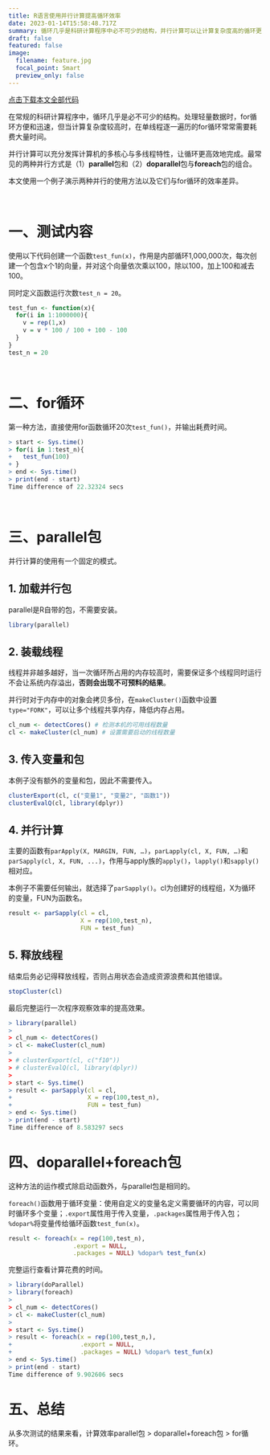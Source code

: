 ```yaml
---
title: R语言使用并行计算提高循环效率
date: 2023-01-14T15:58:48.717Z
summary: 循环几乎是科研计算程序中必不可少的结构，并行计算可以让计算复杂度高的循环更高效地完成。
draft: false
featured: false
image:
  filename: feature.jpg
  focal_point: Smart
  preview_only: false
---
```

[点击下载本文全部代码](R语言使用并行计算提高循环效率_代码_.R)

在常规的科研计算程序中，循环几乎是必不可少的结构。处理轻量数据时，for循环方便和迅速，但当计算复杂度较高时，在单线程逐一遍历的for循环常常需要耗费大量时间。

并行计算可以充分发挥计算机的多核心与多线程特性，让循环更高效地完成。最常见的两种并行方式是（1）**parallel**包和（2）**doparallel**包与**foreach**包的组合。

本文使用一个例子演示两种并行的使用方法以及它们与for循环的效率差异。

&nbsp;

# 一、测试内容

使用以下代码创建一个函数`test_fun(x)`，作用是内部循环1,000,000次，每次创建一个包含x个1的向量，并对这个向量依次乘以100，除以100，加上100和减去100。

同时定义函数运行次数`test_n = 20`。

```r
test_fun <- function(x){
  for(i in 1:1000000){
    v = rep(1,x)
    v = v * 100 / 100 + 100 - 100
  }
}
test_n = 20
```

&nbsp;

# 二、for循环

第一种方法，直接使用for函数循环20次`test_fun()`，并输出耗费时间。

```r
> start <- Sys.time()
> for(i in 1:test_n){
+   test_fun(100)
+ }
> end <- Sys.time()
> print(end - start)
Time difference of 22.32324 secs
```

&nbsp;

# 三、parallel包

并行计算的使用有一个固定的模式。

## 1. 加载并行包

parallel是R自带的包，不需要安装。

```r
library(parallel)
```

## 2. 装载线程

线程并非越多越好，当一次循环所占用的内存较高时，需要保证多个线程同时运行不会让系统内存溢出，**否则会出现不可预料的结果**。

并行时对于内存中的对象会拷贝多份，在`makeCluster()`函数中设置`type="FORK"`，可以让多个线程共享内存，降低内存占用。

```r
cl_num <- detectCores() # 检测本机的可用线程数量
cl <- makeCluster(cl_num) # 设置需要启动的线程数量
```

## 3. 传入变量和包

本例子没有额外的变量和包，因此不需要传入。

```r
clusterExport(cl, c("变量1", "变量2", "函数1"))
clusterEvalQ(cl, library(dplyr))
```

## 4. 并行计算

主要的函数有`parApply(X, MARGIN, FUN, …)`，`parLapply(cl, X, FUN, …)`和`parSapply(cl, X, FUN, ...)`，作用与apply族的`apply()`，`lapply()`和`sapply()`相对应。

本例子不需要任何输出，就选择了`parSapply()`。cl为创建好的线程组，X为循环的变量，FUN为函数名。

```r
result <- parSapply(cl = cl,
                    X = rep(100,test_n),
                    FUN = test_fun)
```

## 5. 释放线程

结束后务必记得释放线程，否则占用状态会造成资源浪费和其他错误。

```r
stopCluster(cl)
```



最后完整运行一次程序观察效率的提高效果。

```r
> library(parallel)
> 
> cl_num <- detectCores() 
> cl <- makeCluster(cl_num)
> 
> # clusterExport(cl, c("f10"))
> # clusterEvalQ(cl, library(dplyr))
> 
> start <- Sys.time()
> result <- parSapply(cl = cl,
+                     X = rep(100,test_n),
+                     FUN = test_fun)
> end <- Sys.time()
> print(end - start)
Time difference of 8.583297 secs
```



# 四、doparallel+foreach包

这种方法的运作模式除启动函数外，与parallel包是相同的。

`foreach()`函数用于循环变量：使用自定义的变量名定义需要循环的内容，可以同时循环多个变量；`.export`属性用于传入变量，`.packages`属性用于传入包；`%dopar%`将变量传给循环函数`test_fun(x)`。

```r
result <- foreach(x = rep(100,test_n),
                  .export = NULL,
                  .packages = NULL) %dopar% test_fun(x)
```

完整运行查看计算花费的时间。

```r
> library(doParallel)
> library(foreach)
> 
> cl_num <- detectCores()
> cl <- makeCluster(cl_num)
> 
> start <- Sys.time()
> result <- foreach(x = rep(100,test_n,),
+                   .export = NULL,
+                   .packages = NULL) %dopar% test_fun(x)
> end <- Sys.time()
> print(end - start)
Time difference of 9.902606 secs
```



# 五、总结

从多次测试的结果来看，计算效率parallel包 > doparallel+foreach包 > for循环。
